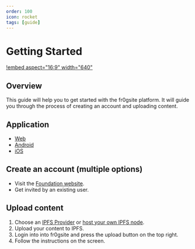 ```yaml
---
order: 100
icon: rocket
tags: [guide]
---
```


# Getting Started

[!embed aspect="16:9" width="640"](https://www.youtube.com/embed/C0DPdy98e4c)

## Overview

This guide will help you to get started with the fr0gsite platform. It will guide you through the process of creating an account and uploading content.

## Application

* [Web](https://fr0g.site)
* [Android]()
* [iOS]()


## Create an account (multiple options)

* Visit the [Foundation website]().
* Get invited by an existing user.

## Upload content

1. Choose an [IPFS Provider]() or [host your own IPFS node]().
2. Upload your content to IPFS.
3. Login into into fr0gsite and press the upload button on the top right.
4. Follow the instructions on the screen.
